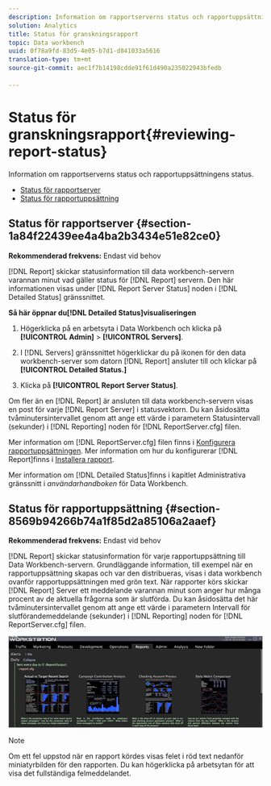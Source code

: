 ```yaml
---
description: Information om rapportserverns status och rapportuppsättningens status.
solution: Analytics
title: Status för granskningsrapport
topic: Data workbench
uuid: 0f78a9fd-83d5-4e05-b7d1-d841033a5616
translation-type: tm+mt
source-git-commit: aec1f7b14198cdde91f61d490a235022943bfedb

---
```



# Status för granskningsrapport{#reviewing-report-status}

Information om rapportserverns status och rapportuppsättningens status.

* [Status för rapportserver](../../../home/c-rpt-oview/c-admin-rpt/c-rev-rpt-st.md#section-1a84f22439ee4a4ba2b3434e51e82ce0)
* [Status för rapportuppsättning](../../../home/c-rpt-oview/c-admin-rpt/c-rev-rpt-st.md#section-8569b94266b74a1f85d2a85106a2aaef)

## Status för rapportserver {#section-1a84f22439ee4a4ba2b3434e51e82ce0}

**Rekommenderad frekvens:** Endast vid behov

[!DNL Report] skickar statusinformation till data workbench-servern varannan minut vad gäller status för [!DNL Report] servern. Den här informationen visas under [!DNL Report Server Status] noden i [!DNL Detailed Status] gränssnittet.

**Så här öppnar du[!DNL Detailed Status]visualiseringen**

1. Högerklicka på en arbetsyta i Data Workbench och klicka på **[!UICONTROL Admin]** > **[!UICONTROL Servers]**.

1. I [!DNL Servers] gränssnittet högerklickar du på ikonen för den data workbench-server som datorn [!DNL Report] ansluter till och klickar på **[!UICONTROL Detailed Status.]**

1. Klicka på **[!UICONTROL Report Server Status]**.

Om fler än en [!DNL Report] är ansluten till data workbench-servern visas en post för varje [!DNL Report Server] i statusvektorn. Du kan åsidosätta tvåminutersintervallet genom att ange ett värde i parametern Statusintervall (sekunder) i [!DNL Reporting] noden för [!DNL ReportServer.cfg] filen.

Mer information om [!DNL ReportServer.cfg] filen finns i [Konfigurera rapportuppsättningen](../../../home/c-rpt-oview/c-work-rpt-sets/t-create-rpt-set/t-config-rpt-set/t-config-rpt-set.md#task-cfb2fd0c28bc48c2acdd582fe0d670d0). Mer information om hur du konfigurerar [!DNL Report]finns i [Installera rapport](../../../home/c-rpt-oview/c-inst-rpt/c-inst-rpt.md#concept-3b8696a5b7f04ebfaafec7ff55890d91).

Mer information om [!DNL Detailed Status]finns i kapitlet Administrativa gränssnitt i *användarhandboken* för Data Workbench.

## Status för rapportuppsättning {#section-8569b94266b74a1f85d2a85106a2aaef}

**Rekommenderad frekvens:** Endast vid behov

[!DNL Report] skickar statusinformation för varje rapportuppsättning till Data Workbench-servern. Grundläggande information, till exempel när en rapportuppsättning skapas och var den distribueras, visas i data workbench ovanför rapportuppsättningen med grön text. När rapporter körs skickar [!DNL Report] Server ett meddelande varannan minut som anger hur många procent av de aktuella frågorna som är slutförda. Du kan åsidosätta det här tvåminutersintervallet genom att ange ett värde i parametern Intervall för slutförandemeddelande (sekunder) i [!DNL Reporting] noden för [!DNL ReportServer.cfg] filen.

![](assets/report_status.png)

>[!NOTE]
>
>Om ett fel uppstod när en rapport kördes visas felet i röd text nedanför miniatyrbilden för den rapporten. Du kan högerklicka på arbetsytan för att visa det fullständiga felmeddelandet.

